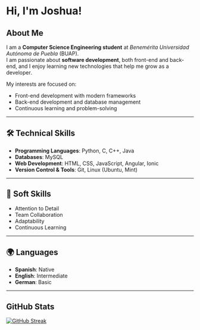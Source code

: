 
# Hi, I'm Joshua!

## About Me
I am a **Computer Science Engineering student** at *Benemérita Universidad Autónoma de Puebla* (BUAP).  
I am passionate about **software development**, both front-end and back-end, and I enjoy learning new technologies that help me grow as a developer.  

My interests are focused on:
- Front-end development with modern frameworks  
- Back-end development and database management  
- Continuous learning and problem-solving  

---

## 🛠️ Technical Skills
- **Programming Languages**: Python, C, C++, Java  
- **Databases**: MySQL  
- **Web Development**: HTML, CSS, JavaScript, Angular, Ionic  
- **Version Control & Tools**: Git, Linux (Ubuntu, Mint)  

---

## 🌟 Soft Skills
- Attention to Detail  
- Team Collaboration  
- Adaptability  
- Continuous Learning  


---

## 🌍 Languages
- **Spanish**: Native  
- **English**: Intermediate  
- **German**: Basic  

---




## GitHub Stats
[![GitHub Streak](https://streak-stats.demolab.com?user=JoshuaG353&theme=dark)](https://git.io/streak-stats)

 
